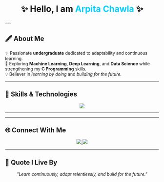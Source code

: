 <h1 align="center">✨ Hello, I am <span style="color:#00CFFF;">Arpita Chawla</span> ✨</h1>
---

## 🖋 About Me
✨ Passionate **undergraduate** dedicated to adaptability and continuous learning.  
🚀 Exploring **Machine Learning**, **Deep Learning**, and **Data Science** while strengthening my **C Programming** skills.  
💡 Believer in *learning by doing* and *building for the future*.  

---

## 🚀 Skills & Technologies
<p align="center">
  <img src="https://skillicons.dev/icons?i=html,css,c,python,github&perline=5" />
</p>

---
---

## 🌐 Connect With Me
<p align="center">
  <a href="https://www.linkedin.com/in/arpitachawlaakaac/" target="_blank">
    <img src="https://img.shields.io/badge/LinkedIn-0077B5?style=for-the-badge&logo=linkedin&logoColor=white"/>
  </a>
  <a href="https://github.com/arpitachawla" target="_blank">
    <img src="https://img.shields.io/badge/GitHub-100000?style=for-the-badge&logo=github&logoColor=white"/>
  </a>
</p>

---

## 💬 Quote I Live By
<p align="center">
  <i>"Learn continuously, adapt relentlessly, and build for the future."</i>
</p>
